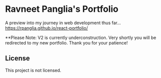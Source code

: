 # Ravneet Panglia's Portfolio

A preview into my journey in web development thus far... https://rpanglia.github.io/react-portfolio/

**Please Note: V2 is currently underconstruction. Very shortly you will be redirected to my new portfolio. Thank you for your patience!

## License

This project is not licensed.
